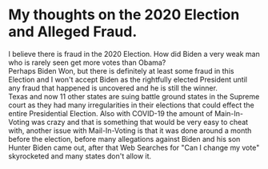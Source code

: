 # My thoughts on the 2020 Election and Alleged Fraud.

I believe there is fraud in the 2020 Election. How did Biden a very weak man who is rarely seen get more votes than Obama?  
Perhaps Biden Won, but there is definitely at least some fraud in this Election and I won't accept Biden as the rightfully elected President until any fraud that happened is uncovered and he is still the winner.  
Texas and now 11 other states are suing battle ground states in the Supreme court as they had many irregularities in their elections that could effect the entire Presidential Election. Also with COVID-19 the amount of Main-In-Voting was crazy and that is something that would be very easy to cheat with, another issue with Mail-In-Voting is that it was done around a month before the election, before many allegations against Biden and his son Hunter Biden came out, after that Web Searches for "Can I change my vote" skyrocketed and many states don't allow it.

